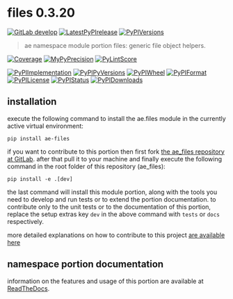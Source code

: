 <!-- THIS FILE IS EXCLUSIVELY MAINTAINED by the project ae.ae V0.3.90 -->
<!-- THIS FILE IS EXCLUSIVELY MAINTAINED by the project aedev.tpl_namespace_root V0.3.12 -->
# files 0.3.20

[![GitLab develop](https://img.shields.io/gitlab/pipeline/ae-group/ae_files/develop?logo=python)](
    https://gitlab.com/ae-group/ae_files)
[![LatestPyPIrelease](
    https://img.shields.io/gitlab/pipeline/ae-group/ae_files/release0.3.19?logo=python)](
    https://gitlab.com/ae-group/ae_files/-/tree/release0.3.19)
[![PyPIVersions](https://img.shields.io/pypi/v/ae_files)](
    https://pypi.org/project/ae-files/#history)

>ae namespace module portion files: generic file object helpers.

[![Coverage](https://ae-group.gitlab.io/ae_files/coverage.svg)](
    https://ae-group.gitlab.io/ae_files/coverage/index.html)
[![MyPyPrecision](https://ae-group.gitlab.io/ae_files/mypy.svg)](
    https://ae-group.gitlab.io/ae_files/lineprecision.txt)
[![PyLintScore](https://ae-group.gitlab.io/ae_files/pylint.svg)](
    https://ae-group.gitlab.io/ae_files/pylint.log)

[![PyPIImplementation](https://img.shields.io/pypi/implementation/ae_files)](
    https://gitlab.com/ae-group/ae_files/)
[![PyPIPyVersions](https://img.shields.io/pypi/pyversions/ae_files)](
    https://gitlab.com/ae-group/ae_files/)
[![PyPIWheel](https://img.shields.io/pypi/wheel/ae_files)](
    https://gitlab.com/ae-group/ae_files/)
[![PyPIFormat](https://img.shields.io/pypi/format/ae_files)](
    https://pypi.org/project/ae-files/)
[![PyPILicense](https://img.shields.io/pypi/l/ae_files)](
    https://gitlab.com/ae-group/ae_files/-/blob/develop/LICENSE.md)
[![PyPIStatus](https://img.shields.io/pypi/status/ae_files)](
    https://libraries.io/pypi/ae-files)
[![PyPIDownloads](https://img.shields.io/pypi/dm/ae_files)](
    https://pypi.org/project/ae-files/#files)


## installation


execute the following command to install the
ae.files module
in the currently active virtual environment:
 
```shell script
pip install ae-files
```

if you want to contribute to this portion then first fork
[the ae_files repository at GitLab](
https://gitlab.com/ae-group/ae_files "ae.files code repository").
after that pull it to your machine and finally execute the
following command in the root folder of this repository
(ae_files):

```shell script
pip install -e .[dev]
```

the last command will install this module portion, along with the tools you need
to develop and run tests or to extend the portion documentation. to contribute only to the unit tests or to the
documentation of this portion, replace the setup extras key `dev` in the above command with `tests` or `docs`
respectively.

more detailed explanations on how to contribute to this project
[are available here](
https://gitlab.com/ae-group/ae_files/-/blob/develop/CONTRIBUTING.rst)


## namespace portion documentation

information on the features and usage of this portion are available at
[ReadTheDocs](
https://ae.readthedocs.io/en/latest/_autosummary/ae.files.html
"ae_files documentation").
